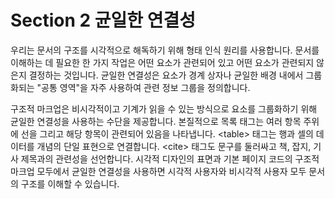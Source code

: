 # Section 2 균일한 연결성

우리는 문서의 구조를 시각적으로 해독하기 위해 형태 인식 원리를 사용합니다. 문서를 이해하는 데 필요한 한 가지 작업은 어떤 요소가 관련되어 있고 어떤 요소가 관련되지 않은지 결정하는 것입니다. 균일한 연결성은 요소가 경계 상자나 균일한 배경 내에서 그룹화되는 "공통 영역"을 자주 사용하여 관련 정보 그룹을 정의합니다.

구조적 마크업은 비시각적이고 기계가 읽을 수 있는 방식으로 요소를 그룹화하기 위해 균일한 연결성을 사용하는 수단을 제공합니다. 본질적으로 목록 태그는 여러 항목 주위에 선을 그리고 해당 항목이 관련되어 있음을 나타냅니다. \<table\> 태그는 행과 셀의 데이터를 개념의 단일 표현으로 연결합니다. \<cite\> 태그도 문구를 둘러싸고 책, 잡지, 기사 제목과의 관련성을 선언합니다. 시각적 디자인의 표면과 기본 페이지 코드의 구조적 마크업 모두에서 균일한 연결성을 사용하면 시각적 사용자와 비시각적 사용자 모두 문서의 구조를 이해할 수 있습니다.
